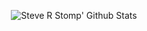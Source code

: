 <p align='center'>
   <img src="https://github-readme-stats-srstomp.vercel.app/api?username=srstomp&include_all_commits=true&theme=gruvbox&show_icons=true" alt="Steve R Stomp' Github Stats"/>
 </p>

 
<!--
**srstomp/srstomp** is a ✨ _special_ ✨ repository because its `README.md` (this file) appears on your GitHub profile.

Here are some ideas to get you started:

- 🔭 I’m currently working on ...
- 🌱 I’m currently learning ...
- 👯 I’m looking to collaborate on ...
- 🤔 I’m looking for help with ...
- 💬 Ask me about ...
- 📫 How to reach me: ...
- 😄 Pronouns: ...
- ⚡ Fun fact: ...
-->
